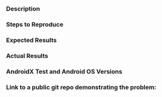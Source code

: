 ### Description

### Steps to Reproduce

### Expected Results

### Actual Results

### AndroidX Test and Android OS Versions

### Link to a public git repo demonstrating the problem:
